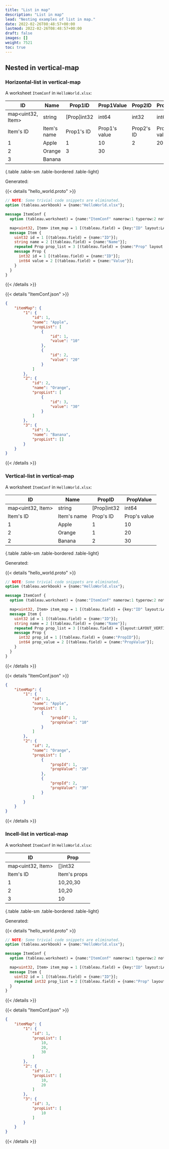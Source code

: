 ```yaml
---
title: "List in map"
description: "List in map"
lead: "Nesting examples of list in map."
date: 2022-02-26T08:48:57+00:00
lastmod: 2022-02-26T08:48:57+00:00
draft: false
images: []
weight: 7521
toc: true
---
```


## Nested in vertical-map

### Horizontal-list in vertical-map

A worksheet `ItemConf` in `HelloWorld.xlsx`:

| ID                | Name        | Prop1ID     | Prop1Value    | Prop2ID    | Prop2Value    |
|-------------------|-------------|-------------|---------------|------------|---------------|
| map<uint32, Item> | string      | [Prop]int32 | int64         | int32      | int64         |
| Item's ID         | Item's name | Prop1's ID  | Prop1's value | Prop2's ID | Prop2's value |
| 1                 | Apple       | 1           | 10            | 2          | 20            |
| 2                 | Orange      | 3           | 30            |            |               |
| 3                 | Banana      |             |               |            |               |
{.table .table-sm .table-bordered .table-light}

Generated:

{{< details "hello_world.proto" >}}

```protobuf
// NOTE: Some trivial code snippets are eliminated.
option (tableau.workbook) = {name:"HelloWorld.xlsx"};

message ItemConf {
  option (tableau.worksheet) = {name:"ItemConf" namerow:1 typerow:2 noterow:3 datarow:4};

  map<uint32, Item> item_map = 1 [(tableau.field) = {key:"ID" layout:LAYOUT_VERTICAL}];
  message Item {
    uint32 id = 1 [(tableau.field) = {name:"ID"}];
    string name = 2 [(tableau.field) = {name:"Name"}];
    repeated Prop prop_list = 3 [(tableau.field) = {name:"Prop" layout:LAYOUT_HORIZONTAL}];
    message Prop {
      int32 id = 1 [(tableau.field) = {name:"ID"}];
      int64 value = 2 [(tableau.field) = {name:"Value"}];
    }
  }
}
```

{{< /details >}}

{{< details "ItemConf.json" >}}

```json
{
    "itemMap": {
        "1": {
            "id": 1,
            "name": "Apple",
            "propList": [
                {
                    "id": 1,
                    "value": "10"
                },
                {
                    "id": 2,
                    "value": "20"
                }
            ]
        },
        "2": {
            "id": 2,
            "name": "Orange",
            "propList": [
                {
                    "id": 3,
                    "value": "30"
                }
            ]
        },
        "3": {
            "id": 3,
            "name": "Banana",
            "propList": []
        }
    }
}
```

{{< /details >}}

### Vertical-list in vertical-map

A worksheet `ItemConf` in `HelloWorld.xlsx`:

| ID                | Name        | PropID      | PropValue    |
|-------------------|-------------|-------------|--------------|
| map<uint32, Item> | string      | [Prop]int32 | int64        |
| Item's ID         | Item's name | Prop's ID   | Prop's value |
| 1                 | Apple       | 1           | 10           |
| 2                 | Orange      | 1           | 20           |
| 2                 | Banana      | 2           | 30           |
{.table .table-sm .table-bordered .table-light}

Generated:

{{< details "hello_world.proto" >}}

```protobuf
// NOTE: Some trivial code snippets are eliminated.
option (tableau.workbook) = {name:"HelloWorld.xlsx"};

message ItemConf {
  option (tableau.worksheet) = {name:"ItemConf" namerow:1 typerow:2 noterow:3 datarow:4};

  map<uint32, Item> item_map = 1 [(tableau.field) = {key:"ID" layout:LAYOUT_VERTICAL}];
  message Item {
    uint32 id = 1 [(tableau.field) = {name:"ID"}];
    string name = 2 [(tableau.field) = {name:"Name"}];
    repeated Prop prop_list = 3 [(tableau.field) = {layout:LAYOUT_VERTICAL}];
    message Prop {
      int32 prop_id = 1 [(tableau.field) = {name:"PropID"}];
      int64 prop_value = 2 [(tableau.field) = {name:"PropValue"}];
    }
  }
}
```

{{< /details >}}

{{< details "ItemConf.json" >}}

```json
{
    "itemMap": {
        "1": {
            "id": 1,
            "name": "Apple",
            "propList": [
                {
                    "propId": 1,
                    "propValue": "10"
                }
            ]
        },
        "2": {
            "id": 2,
            "name": "Orange",
            "propList": [
                {
                    "propId": 1,
                    "propValue": "20"
                },
                {
                    "propId": 2,
                    "propValue": "30"
                }
            ]
        }
    }
}
```

{{< /details >}}

### Incell-list in vertical-map

A worksheet `ItemConf` in `HelloWorld.xlsx`:

| ID                | Prop         |
|-------------------|--------------|
| map<uint32, Item> | []int32      |
| Item's ID         | Item's props |
| 1                 | 10,20,30     |
| 2                 | 10,20        |
| 3                 | 10           |
{.table .table-sm .table-bordered .table-light}

Generated:

{{< details "hello_world.proto" >}}

```protobuf
// NOTE: Some trivial code snippets are eliminated.
option (tableau.workbook) = {name:"HelloWorld.xlsx"};

message ItemConf {
  option (tableau.worksheet) = {name:"ItemConf" namerow:1 typerow:2 noterow:3 datarow:4};

  map<uint32, Item> item_map = 1 [(tableau.field) = {key:"ID" layout:LAYOUT_VERTICAL}];
  message Item {
    uint32 id = 1 [(tableau.field) = {name:"ID"}];
    repeated int32 prop_list = 2 [(tableau.field) = {name:"Prop" layout:LAYOUT_INCELL}];
  }
}
```

{{< /details >}}

{{< details "ItemConf.json" >}}

```json
{
    "itemMap": {
        "1": {
            "id": 1,
            "propList": [
                10,
                20,
                30
            ]
        },
        "2": {
            "id": 2,
            "propList": [
                10,
                20
            ]
        },
        "3": {
            "id": 3,
            "propList": [
                10
            ]
        }
    }
}
```

{{< /details >}}
